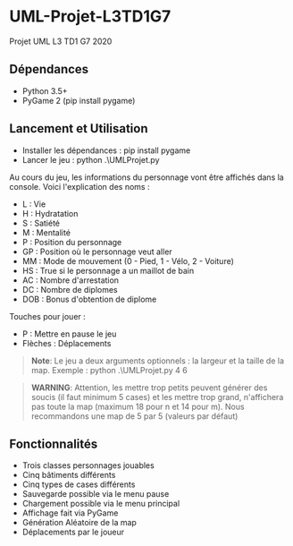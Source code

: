 # UML-Projet-L3TD1G7

Projet UML L3 TD1 G7 2020

## Dépendances

* Python 3.5+
* PyGame 2 (pip install pygame)

## Lancement et Utilisation

* Installer les dépendances : pip install pygame
* Lancer le jeu : python .\UMLProjet.py

Au cours du jeu, les informations du personnage vont être affichés dans la console. Voici l'explication des noms :

* L : Vie
* H : Hydratation
* S : Satiété
* M : Mentalité
* P : Position du personnage
* GP : Position où le personnage veut aller
* MM : Mode de mouvement (0 - Pied, 1 - Vélo, 2 - Voiture)
* HS : True si le personnage a un maillot de bain
* AC : Nombre d'arrestation
* DC : Nombre de diplomes
* DOB : Bonus d'obtention de diplome

Touches pour jouer :

* P : Mettre en pause le jeu
* Flèches : Déplacements

> **Note**: Le jeu a deux arguments optionnels : la largeur et la taille de la map. Exemple : python .\UMLProjet.py 4 6

> **WARNING**: Attention, les mettre trop petits peuvent générer des soucis (il faut minimum 5 cases) et les mettre trop grand, n'affichera pas toute la map (maximum 18 pour n et 14 pour m). Nous recommandons une map de 5 par 5 (valeurs par défaut)

## Fonctionnalités

* Trois classes personnages jouables
* Cinq bâtiments différents
* Cinq types de cases différents
* Sauvegarde possible via le menu pause
* Chargement possible via le menu principal
* Affichage fait via PyGame
* Génération Aléatoire de la map
* Déplacements par le joueur

